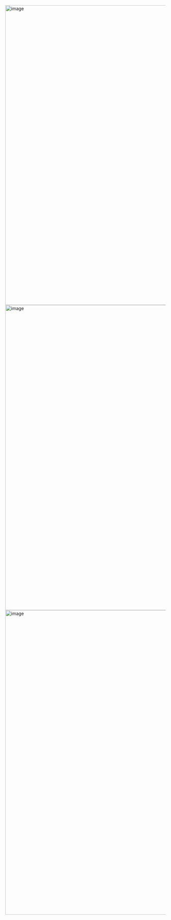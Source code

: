 <img width="942" alt="image" src="https://github.com/user-attachments/assets/639560df-3dd6-4d6f-a0fc-8172808b827d" />
<img width="959" alt="image" src="https://github.com/user-attachments/assets/c23afd3f-642b-4fca-a4df-ae3439f61590" />
<img width="957" alt="image" src="https://github.com/user-attachments/assets/2b808102-da56-4f42-b2a9-16116e0a7551" />

